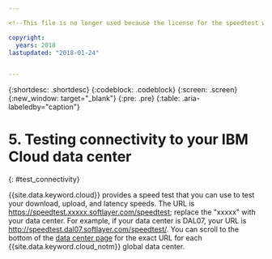 ```yaml
---

<!--This file is no longer used because the license for the speedtest was not renewed-->

copyright:
  years: 2018
lastupdated: "2018-01-24"


---
```


{:shortdesc: .shortdesc}
{:codeblock: .codeblock}
{:screen: .screen}
{:new_window: target="_blank"}
{:pre: .pre}
{:table: .aria-labeledby="caption"}

# 5. Testing connectivity to your IBM Cloud data center
{: #test_connectivity}

{{site.data.keyword.cloud}} provides a speed test that you can use to test your download, upload, and latency speeds. The URL is https://speedtest.xxxxx.softlayer.com/speedtest; replace the "xxxxx" with your data center. For example, if your data center is DAL07, your URL is http://speedtest.dal07.softlayer.com/speedtest/. You can scroll to the bottom of the [data center page](https://www.ibm.com/cloud-computing/bluemix/data-centers) for the exact URL for each {{site.data.keyword.cloud_notm}} global data center.
